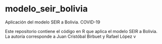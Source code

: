 # modelo_seir_bolivia
Aplicación del modelo SEIR a Bolivia. COVID-19


Este repositorio contiene el código en R que aplica el modelo SEIR a Bolivia. La autoría corresponde a Juan Cristóbal Birbuet y Rafael López v
